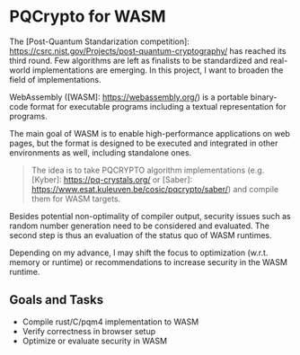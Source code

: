 # PQCrypto for WASM

The [Post-Quantum Standarization competition]: https://csrc.nist.gov/Projects/post-quantum-cryptography/ has
reached its third round. Few algorithms are left as finalists to be standardized and real-world implementations are emerging. In this project, I want to broaden the field of implementations.

WebAssembly ([WASM]: https://webassembly.org/) is a portable binary-code format for
executable programs including a textual representation
for programs. 

The main goal of WASM is to enable high-performance applications on web pages, but the format is designed to be executed and integrated in other environments as well, including standalone ones.

>The idea is to take PQCRYPTO algorithm implementations (e.g. [Kyber]: https://pq-crystals.org/  or [Saber]: https://www.esat.kuleuven.be/cosic/pqcrypto/saber/) and compile them for WASM targets.

Besides potential non-optimality of compiler output, security issues such as random number generation need to be considered and evaluated. The second step is thus an evaluation of the status quo of WASM runtimes. 

Depending on my advance, I may shift the focus to optimization (w.r.t. memory or runtime) or recommendations to increase security in the WASM runtime.

## Goals and Tasks
- Compile rust/C/pqm4 implementation to WASM
- Verify correctness in browser setup
- Optimize or evaluate security in WASM